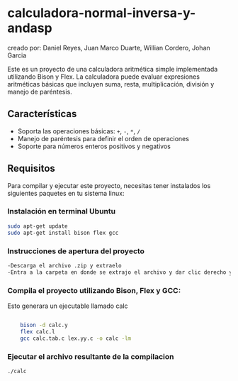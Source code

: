 # calculadora-normal-inversa-y-andasp

creado por:  Daniel Reyes, Juan Marco Duarte, Willian Cordero, Johan Garcia

Este es un proyecto de una calculadora aritmética simple implementada utilizando Bison y Flex. La calculadora puede evaluar expresiones aritméticas básicas que incluyen suma, resta, multiplicación, división y manejo de paréntesis.

## Características

- Soporta las operaciones básicas: `+`, `-`, `*`, `/`
- Manejo de paréntesis para definir el orden de operaciones
- Soporte para números enteros positivos y negativos

## Requisitos

Para compilar y ejecutar este proyecto, necesitas tener instalados los siguientes paquetes en tu sistema linux:


### Instalación en terminal Ubuntu

```bash
sudo apt-get update
sudo apt-get install bison flex gcc
```

### Instrucciones de apertura del proyecto
```bash
-Descarga el archivo .zip y extraelo
-Entra a la carpeta en donde se extrajo el archivo y dar clic derecho y clickear en la opcion "abrir en terminal"
```
### Compila el proyecto utilizando Bison, Flex y GCC:
Esto generara un ejecutable llamado calc

```bash

    bison -d calc.y
    flex calc.l
    gcc calc.tab.c lex.yy.c -o calc -lm
```

### Ejecutar el archivo resultante de la compilacion

```bash
./calc

```
